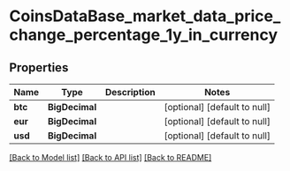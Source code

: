 # CoinsDataBase_market_data_price_change_percentage_1y_in_currency
## Properties

| Name | Type | Description | Notes |
|------------ | ------------- | ------------- | -------------|
| **btc** | **BigDecimal** |  | [optional] [default to null] |
| **eur** | **BigDecimal** |  | [optional] [default to null] |
| **usd** | **BigDecimal** |  | [optional] [default to null] |

[[Back to Model list]](../README.md#documentation-for-models) [[Back to API list]](../README.md#documentation-for-api-endpoints) [[Back to README]](../README.md)


